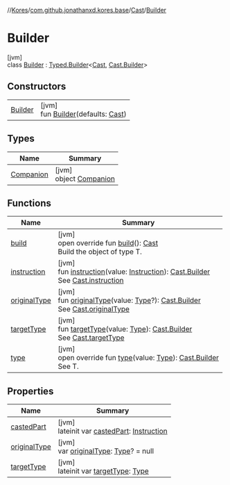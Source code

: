 //[Kores](../../../../index.md)/[com.github.jonathanxd.kores.base](../../index.md)/[Cast](../index.md)/[Builder](index.md)

# Builder

[jvm]\
class [Builder](index.md) : [Typed.Builder](../../-typed/-builder/index.md)<[Cast](../index.md), [Cast.Builder](index.md)>

## Constructors

| | |
|---|---|
| [Builder](-builder.md) | [jvm]<br>fun [Builder](-builder.md)(defaults: [Cast](../index.md)) |

## Types

| Name | Summary |
|---|---|
| [Companion](-companion/index.md) | [jvm]<br>object [Companion](-companion/index.md) |

## Functions

| Name | Summary |
|---|---|
| [build](build.md) | [jvm]<br>open override fun [build](build.md)(): [Cast](../index.md)<br>Build the object of type T. |
| [instruction](instruction.md) | [jvm]<br>fun [instruction](instruction.md)(value: [Instruction](../../../com.github.jonathanxd.kores/-instruction/index.md)): [Cast.Builder](index.md)<br>See [Cast.instruction](../instruction.md) |
| [originalType](original-type.md) | [jvm]<br>fun [originalType](original-type.md)(value: [Type](https://docs.oracle.com/javase/8/docs/api/java/lang/reflect/Type.html)?): [Cast.Builder](index.md)<br>See [Cast.originalType](../original-type.md) |
| [targetType](target-type.md) | [jvm]<br>fun [targetType](target-type.md)(value: [Type](https://docs.oracle.com/javase/8/docs/api/java/lang/reflect/Type.html)): [Cast.Builder](index.md)<br>See [Cast.targetType](../target-type.md) |
| [type](type.md) | [jvm]<br>open override fun [type](type.md)(value: [Type](https://docs.oracle.com/javase/8/docs/api/java/lang/reflect/Type.html)): [Cast.Builder](index.md)<br>See T. |

## Properties

| Name | Summary |
|---|---|
| [castedPart](casted-part.md) | [jvm]<br>lateinit var [castedPart](casted-part.md): [Instruction](../../../com.github.jonathanxd.kores/-instruction/index.md) |
| [originalType](original-type.md) | [jvm]<br>var [originalType](original-type.md): [Type](https://docs.oracle.com/javase/8/docs/api/java/lang/reflect/Type.html)? = null |
| [targetType](target-type.md) | [jvm]<br>lateinit var [targetType](target-type.md): [Type](https://docs.oracle.com/javase/8/docs/api/java/lang/reflect/Type.html) |
